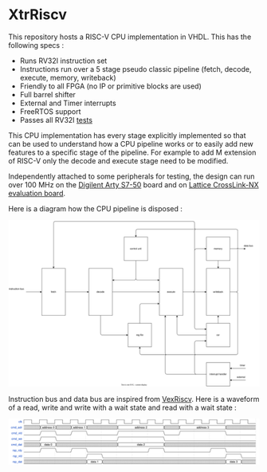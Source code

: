 # XtrRiscv

This repository hosts a RISC-V CPU implementation in VHDL. This has the following specs :
- Runs RV32I instruction set
- Instructions run over a 5 stage pseudo classic pipeline (fetch, decode, execute, memory, writeback)
- Friendly to all FPGA (no IP or primitive blocks are used)
- Full barrel shifter
- External and Timer interrupts
- FreeRTOS support
- Passes all RV32I [tests](https://github.com/Pedroo64/riscv-arch-test/tree/old-framework-2.x/riscv-target/xtrriscv)

This CPU implementation has every stage explicitly implemented so that can be used to understand how a CPU pipeline works or to easily add new features to a specific stage of the pipeline. For example to add M extension of RISC-V only the decode and execute stage need to be modified.

Independently attached to some peripherals for testing, the design can run over 100 MHz on the [Digilent Arty S7-50](https://digilent.com/shop/arty-s7-spartan-7-fpga-development-board) board and on [Lattice CrossLink-NX evaluation board](https://www.latticesemi.com/en/Products/DevelopmentBoardsAndKits/CrossLink-NXEvaluationBoard).

Here is a diagram how the CPU pipeline is disposed : 

![](docs/img/xtr_riscv_pipeline.svg)

Instruction bus and data bus are inspired from [VexRiscv](https://github.com/SpinalHDL/VexRiscv). Here is a waveform of a read, write and write with a wait state and read with a wait state : 

![waveform](docs/img/bus_waveform.svg#dark)
